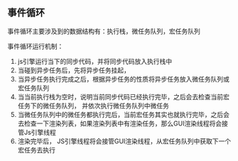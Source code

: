 ## 事件循环
事件循环主要涉及到的数据结构有：执行栈，微任务队列，宏任务队列

事件循环运行机制：
1. js引擎运行当下的同步代码，并将同步代码放入执行栈中
2. 当碰到异步任务后，先将异步任务挂起，
3. 当异步任务执行完成之后，根据异步任务的性质将异步任务放入微任务队列或宏任务队列
4. 当当前执行栈为空时，说明当前同步代码已经执行完毕，之后会去检查当前宏任务下的微任务队列， 并依次执行微任务队列中微任务
5. 当微任务队列中的微任务都执行完后，当前宏任务其实也就执行完毕，之后会去检查一下渲染列表，如果渲染列表中有渲染任务，那么GUI渲染线程将会接管Js引擎线程
6. 渲染完毕后， JS引擎线程将会接管GUI渲染线程，从宏任务队列中获取下一个宏任务去执行